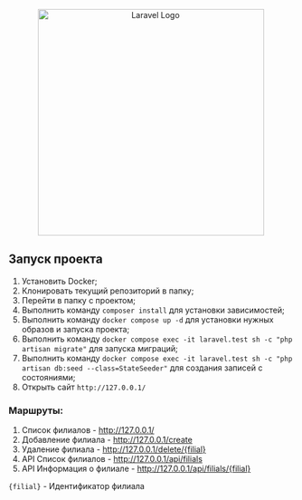 <p align="center"><a href="https://laravel.com" target="_blank"><img src="https://raw.githubusercontent.com/laravel/art/master/logo-lockup/5%20SVG/2%20CMYK/1%20Full%20Color/laravel-logolockup-cmyk-red.svg" width="400" alt="Laravel Logo"></a></p>

## Запуск проекта

1. Установить Docker;
2. Клонировать текущий репозиторий в папку;
3. Перейти в папку с проектом;
4. Выполнить команду `composer install` для установки зависимостей;
5. Выполнить команду `docker compose up -d` для установки нужных образов и запуска проекта;
6. Выполнить команду `docker compose exec -it laravel.test sh -c "php artisan migrate"` для запуска миграций;
7. Выполнить команду `docker compose exec -it laravel.test sh -c "php artisan db:seed --class=StateSeeder"` для создания записей с состояниями;
8. Открыть сайт `http://127.0.0.1/`


### Маршруты:

1. Список филиалов - http://127.0.0.1/
2. Добавление филиала - http://127.0.0.1/create
3. Удаление филиала - http://127.0.0.1/delete/{filial}
4. API Список филиалов - http://127.0.0.1/api/filials
5. API Информация о филиале - http://127.0.0.1/api/filials/{filial}

`{filial}` - Идентификатор филиала

